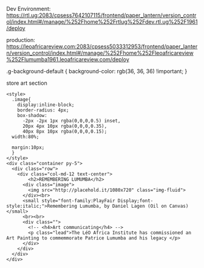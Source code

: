 Dev Environment:
https://rtl.ug:2083/cpsess7642107115/frontend/paper_lantern/version_control/index.html#/manage/%252Fhome%252Frtlug%252Fdev.rtl.ug%252F1961/deploy

production:
https://leoafricareview.com:2083/cpsess5033312953/frontend/paper_lantern/version_control/index.html#/manage/%252Fhome%252Fleoafricareview%252Flumumba1961.leoafricareview.com/deploy

.g-background-default {
    background-color: rgb(36, 36, 36) !important;
}





store art section

 <section class="art" >
    
    <style>
      .image{
        display:inline-block;
        border-radius: 4px;
        box-shadow: 
          -2px -2px 1px rgba(0,0,0,0.5) inset,
          20px 4px 10px rgba(0,0,0,0.35), 
          40px 8px 10px rgba(0,0,0,0.15);
      width:80%;
      
      margin:10px;
      }
    </style>
    <div class="container py-5">
      <div class="row">
        <div class="col-md-12 text-center">
            <h2>REMEMBERING LUMUMBA</h2>
          <div class="image">
            <img src="http://placehold.it/1080x720" class="img-fluid">
          </div><br>
          <small style="font-family:PlayFair Display;font-style:italic;">Remembering Lumumba, by Daniel Lagen (Oil on Canvas)</small>
          <br><br>
          <div class="">
            <!-- <h4>Art communicating</h4> -->
            <p class="lead">The LéO Africa Institute has commissioned an Art Painting to commemmorate Patrice Lumumba and his legacy </p>
          </div>  
        </div>
      </div>
    </div>
  </section>